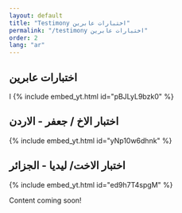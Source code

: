 ```yaml
---
layout: default
title: "Testimony اختبارات عابرين"
permalink: "/testimony اختبارات عابرين"
order: 2
lang: "ar"
---
```


##  اختبارات عابرين 
ا
{% include embed_yt.html id="pBJLyL9bzk0" %}


## اختبار الاخ / جعفر - الاردن

{% include embed_yt.html id="yNp10w6dhnk" %}


## اختبار الاخت/ ليديا - الجزائر
{% include embed_yt.html id="ed9h7T4spgM" %}



Content coming soon!
